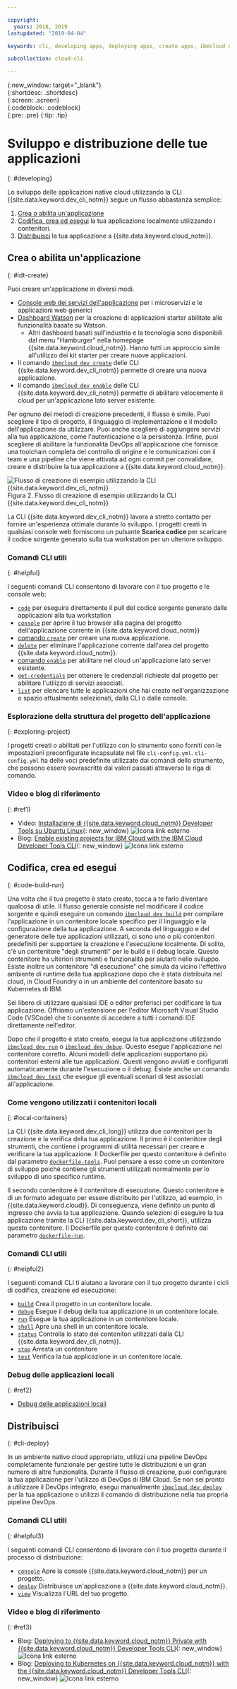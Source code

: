 ```yaml
---

copyright:
  years: 2018, 2019
lastupdated: "2019-04-04"

keywords: cli, developing apps, deploying apps, create apps, ibmcloud dev enable, ibmcloud dev create, local containers, ibmcloud dev run, ibmcloud dev, cli blog, cli video, cli reference

subcollection: cloud-cli

---
```


{:new_window: target="_blank"}  
{:shortdesc: .shortdesc}  
{:screen: .screen}  
{:codeblock: .codeblock}  
{:pre: .pre}
{:tip: .tip}

# Sviluppo e distribuzione delle tue applicazioni
{: #developing}

Lo sviluppo delle applicazioni native cloud utilizzando la CLI {{site.data.keyword.dev_cli_notm}} segue un flusso abbastanza semplice:

1. [Crea o abilita un'applicazione](#idt-create)
2. [Codifica, crea ed esegui](#code-build-run) la tua applicazione localmente utilizzando i contenitori.
3. [Distribuisci](#cli-deploy) la tua applicazione a {{site.data.keyword.cloud_notm}}.

## Crea o abilita un'applicazione
{: #idt-create}

Puoi creare un'applicazione in diversi modi.
- [Console web dei servizi dell'applicazione](https://cloud.ibm.com/developer/appservice/dashboard) per i microservizi e le applicazioni web generici
- [Dashboard Watson](https://cloud.ibm.com/developer/watson/dashboard) per la creazione di applicazioni starter abilitate alle funzionalità basate su Watson.
    - Altri dashboard basati sull'industria e la tecnologia sono disponibili dal menu "Hamburger" nella homepage {{site.data.keyword.cloud_notm}}. Hanno tutti un approccio simile all'utilizzo dei kit starter per creare nuove applicazioni.
- Il comando [`ibmcloud dev create`](/docs/cli/idt?topic=cloud-cli-idt-cli#create) delle CLI {{site.data.keyword.dev_cli_notm}} permette di creare una nuova applicazione.
- Il comando [`ibmcloud dev enable`](/docs/cli/idt?topic=cloud-cli-idt-cli#enable) delle CLI {{site.data.keyword.dev_cli_notm}} permette di abilitare velocemente il cloud per un'applicazione lato server esistente.

Per ognuno dei metodi di creazione precedenti, il flusso è simile. Puoi scegliere il tipo di progetto, il linguaggio di implementazione e il modello dell'applicazione da utilizzare. Puoi anche scegliere di aggiungere servizi alla tua applicazione, come l'autenticazione o la persistenza. Infine, puoi scegliere di abilitare la funzionalità DevOps all'applicazione che fornisce una toolchain completa del controllo di origine e le comunicazioni con il team e una pipeline che viene attivata ad ogni commit per convalidare, creare e distribuire la tua applicazione a {{site.data.keyword.cloud_notm}}.

![Flusso di creazione di esempio utilizzando la CLI {{site.data.keyword.dev_cli_notm}}](create_flow.png "Flusso di creazione di esempio utilizzando la CLI {{site.data.keyword.dev_cli_notm}}") <br> Figura 2. Flusso di creazione di esempio utilizzando la CLI {{site.data.keyword.dev_cli_notm}}

La CLI {{site.data.keyword.dev_cli_notm}} lavora a stretto contatto per fornire un'esperienza ottimale durante lo sviluppo. I progetti creati in qualsiasi console web forniscono un pulsante **Scarica codice** per scaricare il codice sorgente generato sulla tua workstation per un ulteriore sviluppo.

### Comandi CLI utili
{: #helpful}

I seguenti comandi CLI consentono di lavorare con il tuo progetto e le console web:
- [`code`](/docs/cli/idt?topic=cloud-cli-idt-cli#code) per eseguire direttamente il pull del codice sorgente generato dalle applicazioni alla tua workstation
- [`console`](/docs/cli/idt?topic=cloud-cli-idt-cli#console) per aprire il tuo browser alla pagina del progetto dell'applicazione corrente in {{site.data.keyword.cloud_notm}}
- [comando `create`](/docs/cli/idt?topic=cloud-cli-idt-cli#create) per creare una nuova applicazione.
- [`delete`](/docs/cli/idt?topic=cloud-cli-idt-cli#delete) per eliminare l'applicazione corrente dall'area del progetto {{site.data.keyword.cloud_notm}}.
- [comando `enable`](/docs/cli/idt?topic=cloud-cli-idt-cli#enable) per abilitare nel cloud un'applicazione lato server esistente.
- [`get-credentials`](/docs/cli/idt?topic=cloud-cli-idt-cli#get-credentials) per ottenere le credenziali richieste dal progetto per abilitare l'utilizzo di servizi associati.
- [`list`](/docs/cli/idt/?topic=cloud-cli-idt-cli#list) per elencare tutte le applicazioni che hai creato nell'organizzazione o spazio attualmente selezionati, dalla CLI o dalle console.

### Esplorazione della struttura del progetto dell'applicazione
{: #exploring-project}

I progetti creati o abilitati per l'utilizzo con lo strumento sono forniti con le impostazioni preconfigurate incapsulate nel file `cli-config.yml`. `cli-config.yml` ha delle voci predefinite utilizzate dai comandi dello strumento, che possono essere sovrascritte dai valori passati attraverso la riga di comando.

### Video e blog di riferimento
{: #ref1}

- Video: [Installazione di {{site.data.keyword.cloud_notm}} Developer Tools su Ubuntu Linux](https://www.youtube.com/watch?v=sr7KjHAKpEs){: new_window} ![Icona link esterno](../../icons/launch-glyph.svg "Icona link esterno")
- Blog: [Enable existing projects for IBM Cloud with the IBM Cloud Developer Tools CLI](https://www.ibm.com/blogs/bluemix/2017/09/enable-existing-projects-ibm-cloud-ibm-cloud-developer-tools-cli/){: new_window} ![Icona link esterno](../../icons/launch-glyph.svg "Icona link esterno")

## Codifica, crea ed esegui
{: #code-build-run}

Una volta che il tuo progetto è stato creato, tocca a te farlo diventare qualcosa di utile. Il flusso generale consiste nel modificare il codice sorgente e quindi eseguire un comando [`ibmcloud dev build`](/docs/cli/idt?topic=cloud-cli-idt-cli#build) per compilare l'applicazione in un contenitore locale specifico per il linguaggio e la configurazione della tua applicazione. A seconda del linguaggio e del generatore delle tue applicazioni utilizzati, ci sono uno o più contenitori predefiniti per supportare la creazione e l'esecuzione localmente. Di solito, c'è un contenitore "degli strumenti" per le build e il debug locale. Questo contenitore ha ulteriori strumenti e funzionalità per aiutarti nello sviluppo. Esiste inoltre un contenitore "di esecuzione" che simula da vicino l'effettivo ambiente di runtime della tua applicazione dopo che è stata distribuita nel cloud, in Cloud Foundry o in un ambiente del contenitore basato su Kubernetes di IBM.

Sei libero di utilizzare qualsiasi IDE o editor preferisci per codificare la tua applicazione. Offriamo un'estensione per l'editor Microsoft Visual Studio Code (VSCode) che ti consente di accedere a tutti i comandi IDE direttamente nell'editor.

Dopo che il progetto è stato creato, esegui la tua applicazione utilizzando [`ibmcloud dev run`](/docs/cli/idt?topic=cloud-cli-idt-cli#run) o [`ibmcloud dev debug`](/docs/cli/idt?topic=cloud-cli-idt-cli#debug). Questo esegue l'applicazione nel contenitore corretto. Alcuni modelli delle applicazioni supportano più contenitori esterni alle tue applicazioni. Questi vengono avviati e configurati automaticamente durante l'esecuzione o il debug. Esiste anche un comando [`ibmcloud dev test`](/docs/cli/idt?topic=cloud-cli-idt-cli#test) che esegue gli eventuali scenari di test associati all'applicazione.

### Come vengono utilizzati i contenitori locali
{: #local-containers}

La CLI {{site.data.keyword.dev_cli_long}} utilizza due contenitori per la creazione e la verifica della tua applicazione. Il primo è il contenitore degli strumenti, che contiene i programmi di utilità necessari per creare e verificare la tua applicazione. Il Dockerfile per questo contenitore è definito dal parametro [`dockerfile-tools`](/docs/cli/idt?topic=cloud-cli-idt-cli#command-parameters). Puoi pensare a esso come un contenitore di sviluppo poiché contiene gli strumenti utilizzati normalmente per lo sviluppo di uno specifico runtime.

Il secondo contenitore è il contenitore di esecuzione. Questo contenitore è di un formato adeguato per essere distribuito per l'utilizzo, ad esempio, in {{site.data.keyword.cloud}}. Di conseguenza, viene definito un punto di ingresso che avvia la tua applicazione. Quando selezioni di eseguire la tua applicazione tramite la CLI {{site.data.keyword.dev_cli_short}}, utilizza questo contenitore. Il Dockerfile per questo contenitore è definito dal parametro [`dockerfile-run`](/docs/cli/idt?topic=cloud-cli-idt-cli#run-parameters).

### Comandi CLI utili
{: #helpful2}

I seguenti comandi CLI ti aiutano a lavorare con il tuo progetto durante i cicli di codifica, creazione ed esecuzione:
- [`build`](/docs/cli/idt?topic=cloud-cli-idt-cli#build) Crea il progetto in un contenitore locale.
- [`debug`](/docs/cli/idt?topic=cloud-cli-idt-cli#debug) Esegue il debug della tua applicazione in un contenitore locale.
- [`run`](/docs/cli/idt?topic=cloud-cli-idt-cli#run) Esegue la tua applicazione in un contenitore locale.
- [`shell`](/docs/cli/idt?topic=cloud-cli-idt-cli#shell) Apre una shell in un contenitore locale.
- [`status`](/docs/cli/idt?topic=cloud-cli-idt-cli#status) Controlla lo stato dei contenitori utilizzati dalla CLI {{site.data.keyword.dev_cli_notm}}.
- [`stop`](/docs/cli/idt?topic=cloud-cli-idt-cli#stop) Arresta un contenitore
- [`test`](/docs/cli/idt?topic=cloud-cli-idt-cli#test) Verifica la tua applicazione in un contenitore locale.

### Debug delle applicazioni locali
{: #ref2}

- [Debug delle applicazioni locali](/docs/cli/idt?topic=cloud-cli-local-debug#local-debug)

## Distribuisci
{: #cli-deploy}

In un ambiente nativo cloud appropriato, utilizzi una pipeline DevOps completamente funzionale per gestire tutte le distribuzioni e un gran numero di altre funzionalità. Durante il flusso di creazione, puoi configurare la tua applicazione per l'utilizzo di DevOps di IBM Cloud. Se non sei pronto a utilizzare il DevOps integrato, esegui manualmente [`ibmcloud dev deploy`](/docs/cli/idt?topic=cloud-cli-idt-cli#deploy) per la tua applicazione o utilizzi il comando di distribuzione nella tua propria pipeline DevOps.  

### Comandi CLI utili
{: #helpful3}

I seguenti comandi CLI consentono di lavorare con il tuo progetto durante il processo di distribuzione:
- [`console`](/docs/cli/idt?topic=cloud-cli-idt-cli#console) Apre la console {{site.data.keyword.cloud_notm}} per un progetto.
- [`deploy`](/docs/cli/idt?topic=cloud-cli-idt-cli#deploy) Distribuisce un'applicazione a {{site.data.keyword.cloud_notm}}.
- [`view`](/docs/cli/idt?topic=cloud-cli-idt-cli#view) Visualizza l'URL del tuo progetto.

### Video e blog di riferimento
{: #ref3}

- Blog: [Deploying to {{site.data.keyword.cloud_notm}} Private with {{site.data.keyword.cloud_notm}} Developer Tools CLI](https://www.ibm.com/blogs/bluemix/2017/09/deploying-ibm-cloud-private-ibm-cloud-developer-tools-cli/){: new_window} ![Icona link esterno](../../icons/launch-glyph.svg "Icona link esterno")
- Blog: [Deploying to Kubernetes on {{site.data.keyword.cloud_notm}} with the {{site.data.keyword.cloud_notm}} Developer Tools CLI](https://www.ibm.com/blogs/bluemix/2017/09/deploying-kubernetes-ibm-cloud-ibm-cloud-developer-tools-cli/){: new_window} ![Icona link esterno](../../icons/launch-glyph.svg "Icona link esterno")
